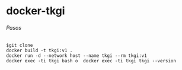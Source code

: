 # docker-tkgi
###### Pasos
```
$git clone 
docker build -t tkgi:v1 .
docker run -d --network host --name tkgi --rm tkgi:v1
docker exec -ti tkgi bash o  docker exec -ti tkgi tkgi --version
```
